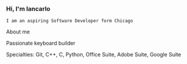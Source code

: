 ### Hi, I'm Iancarlo

    I am an aspiring Software Developer form Chicago 

About me 


  Passionate keyboard builder 

Specialties: Git, C++, C, Python, Office Suite, Adobe Suite, Google Suite

